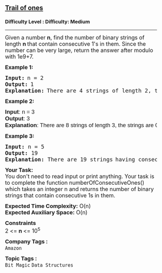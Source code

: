 <h2><a href="https://www.geeksforgeeks.org/problems/trail-of-ones3242/1">Trail of ones</a></h2><h3>Difficulty Level : Difficulty: Medium</h3><hr><div class="problems_problem_content__Xm_eO"><p><span style="font-size: 18px;">Given a number <strong>n</strong>, find the number of binary strings of length <strong>n </strong>that contain consecutive 1's in them. Since the number can be very large, return the answer after modulo with 1e9+7.</span></p>
<p><strong><span style="font-size: 18px;">Example 1:</span></strong></p>
<pre><strong><span style="font-size: 18px;">Input:</span></strong> <span style="font-size: 18px;">n = 2</span>
<strong><span style="font-size: 18px;">Output:</span></strong> <span style="font-size: 18px;">1</span>
<strong><span style="font-size: 18px;">Explanation:</span></strong> <span style="font-size: 18px;">There are 4 strings of </span><span style="font-size: 18px;">length 2, the strings are </span><span style="font-size: 18px;">00, 01, 10, and 11. Only </span><span style="font-size: 18px;">the string 11 has </span><span style="font-size: 18px;">consecutive 1's.<br></span></pre>
<p><strong><span style="font-size: 18px;">Example 2:</span></strong></p>
<pre><span style="font-family: arial, helvetica, sans-serif; font-size: 14pt;"><strong>Input</strong>: n = 3
<strong>Output</strong>: 3
<strong>Explanation</strong>: There are 8 strings of length 3, the strings are 000, 001, 010, 011, 100, 101, 110 and 111.  The strings with consecutive 1's are 011, 110 and 111.</span></pre>
<p><strong><span style="font-size: 18px;">Example 3:</span></strong></p>
<pre><strong><span style="font-size: 18px;">Input: </span></strong><span style="font-size: 18px;">n = 5</span>
<strong><span style="font-size: 18px;">Output: </span></strong><span style="font-size: 18px;">19</span>
<strong><span style="font-size: 18px;">Explanation: </span></strong><span style="font-size: 18px;">There are 19 strings</span> <span style="font-size: 18px;">having consecutive 1's.
</span></pre>
<p><strong><span style="font-size: 18px;">Your Task:<br></span></strong><span style="font-size: 18px;">You don't need to read input or print anything. Your task is to complete the function numberOfConsecutiveOnes() which takes an integer n and returns the number of binary strings<strong>&nbsp;</strong>that contain consecutive 1s in them.</span></p>
<p><span style="font-size: 18px;"><strong>Expected Time Complexity:</strong> O(n)<br><strong>Expected Auxiliary Space:</strong> O(n)</span></p>
<p><span style="font-size: 18px;"><strong>Constraints</strong><br>2 &lt;= <strong>n </strong>&lt;= 10<sup>5</sup></span></p></div><p><span style=font-size:18px><strong>Company Tags : </strong><br><code>Amazon</code>&nbsp;<br><p><span style=font-size:18px><strong>Topic Tags : </strong><br><code>Bit Magic</code>&nbsp;<code>Data Structures</code>&nbsp;